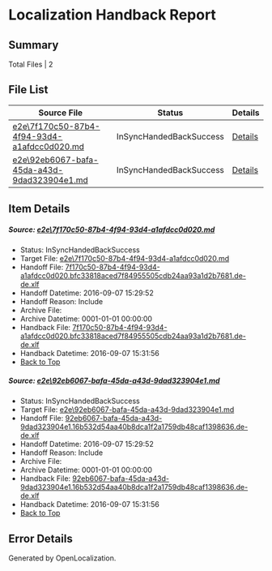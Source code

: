 # <a name='report-top'></a> Localization Handback Report

## Summary
 Total Files | 2

## File List
 Source File | Status | Details 
 ----------- | ------ | ------- 
 [e2e\7f170c50-87b4-4f94-93d4-a1afdcc0d020.md](https://github.com/OpenLocalizationTestOrg/ol-test0/blob/0ad50592ed3fbe103b1dcb82178e5ab7e28c58ae/e2e/7f170c50-87b4-4f94-93d4-a1afdcc0d020.md) | InSyncHandedBackSuccess | [Details](#99f99818e05b7d4c004b7761c8ecee6e425df2837)
 [e2e\92eb6067-bafa-45da-a43d-9dad323904e1.md](https://github.com/OpenLocalizationTestOrg/ol-test0/blob/0ad50592ed3fbe103b1dcb82178e5ab7e28c58ae/e2e/92eb6067-bafa-45da-a43d-9dad323904e1.md) | InSyncHandedBackSuccess | [Details](#1cbf20c0178e4c9484bfd38200e919743befdbf08)

## Item Details
##### <a name='99f99818e05b7d4c004b7761c8ecee6e425df2837'></a> Source: [e2e\7f170c50-87b4-4f94-93d4-a1afdcc0d020.md](https://github.com/OpenLocalizationTestOrg/ol-test0/blob/0ad50592ed3fbe103b1dcb82178e5ab7e28c58ae/e2e/7f170c50-87b4-4f94-93d4-a1afdcc0d020.md)
* Status: InSyncHandedBackSuccess
* Target File: [e2e\7f170c50-87b4-4f94-93d4-a1afdcc0d020.md](https://github.com/OpenLocalizationTestOrg/ol-test0-dede/blob/ac49c7b66ae30db1e6759f139427e003f43e0fa2/e2e/7f170c50-87b4-4f94-93d4-a1afdcc0d020.md)
* Handoff File: [7f170c50-87b4-4f94-93d4-a1afdcc0d020.bfc33818aced7f84955505cdb24aa93a1d2b7681.de-de.xlf](https://github.com/OpenLocalizationTestOrg/ol-test0-handoff/blob/b73cf10d4a9310f0712edf81dae323bbadbafd21/ol-handoff/OpenLocalizationTestOrg/ol-test0-dede/yuwzho/7f170c50-87b4-4f94-93d4-a1afdcc0d020.bfc33818aced7f84955505cdb24aa93a1d2b7681.de-de.xlf)
* Handoff Datetime: 2016-09-07 15:29:52
* Handoff Reason: Include
* Archive File: 
* Archive Datetime: 0001-01-01 00:00:00
* Handback File: [7f170c50-87b4-4f94-93d4-a1afdcc0d020.bfc33818aced7f84955505cdb24aa93a1d2b7681.de-de.xlf](https://github.com/OpenLocalizationTestOrg/ol-test0-handback/blob/f64a130dc27ba85e475a59a15ef41c91c3702689/ol-handback/OpenLocalizationTestOrg/ol-test0-dede/yuwzho/7f170c50-87b4-4f94-93d4-a1afdcc0d020.bfc33818aced7f84955505cdb24aa93a1d2b7681.de-de.xlf)
* Handback Datetime: 2016-09-07 15:31:56
* [Back to Top](#report-top)

##### <a name='1cbf20c0178e4c9484bfd38200e919743befdbf08'></a> Source: [e2e\92eb6067-bafa-45da-a43d-9dad323904e1.md](https://github.com/OpenLocalizationTestOrg/ol-test0/blob/0ad50592ed3fbe103b1dcb82178e5ab7e28c58ae/e2e/92eb6067-bafa-45da-a43d-9dad323904e1.md)
* Status: InSyncHandedBackSuccess
* Target File: [e2e\92eb6067-bafa-45da-a43d-9dad323904e1.md](https://github.com/OpenLocalizationTestOrg/ol-test0-dede/blob/ac49c7b66ae30db1e6759f139427e003f43e0fa2/e2e/92eb6067-bafa-45da-a43d-9dad323904e1.md)
* Handoff File: [92eb6067-bafa-45da-a43d-9dad323904e1.16b532d54aa40b8dca1f2a1759db48caf1398636.de-de.xlf](https://github.com/OpenLocalizationTestOrg/ol-test0-handoff/blob/b73cf10d4a9310f0712edf81dae323bbadbafd21/ol-handoff/OpenLocalizationTestOrg/ol-test0-dede/yuwzho/92eb6067-bafa-45da-a43d-9dad323904e1.16b532d54aa40b8dca1f2a1759db48caf1398636.de-de.xlf)
* Handoff Datetime: 2016-09-07 15:29:52
* Handoff Reason: Include
* Archive File: 
* Archive Datetime: 0001-01-01 00:00:00
* Handback File: [92eb6067-bafa-45da-a43d-9dad323904e1.16b532d54aa40b8dca1f2a1759db48caf1398636.de-de.xlf](https://github.com/OpenLocalizationTestOrg/ol-test0-handback/blob/f64a130dc27ba85e475a59a15ef41c91c3702689/ol-handback/OpenLocalizationTestOrg/ol-test0-dede/yuwzho/92eb6067-bafa-45da-a43d-9dad323904e1.16b532d54aa40b8dca1f2a1759db48caf1398636.de-de.xlf)
* Handback Datetime: 2016-09-07 15:31:56
* [Back to Top](#report-top)


## Error Details

Generated by OpenLocalization.
